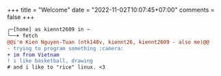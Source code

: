 +++
title = "Welcome"
date = "2022-11-02T10:07:45+07:00"
comments = false
+++

```diff
╭─[home] as kiennt2609 in ~
╰──➤ fetch
@@i'm Kien Nguyen-Tuan (ntk148v, kiennt26, kiennt2609 - also me)@@
- trying to program something :camera:
+ im from Vietnam
! i like basketball, drawing
# and i like to "rice" linux. <3
```
